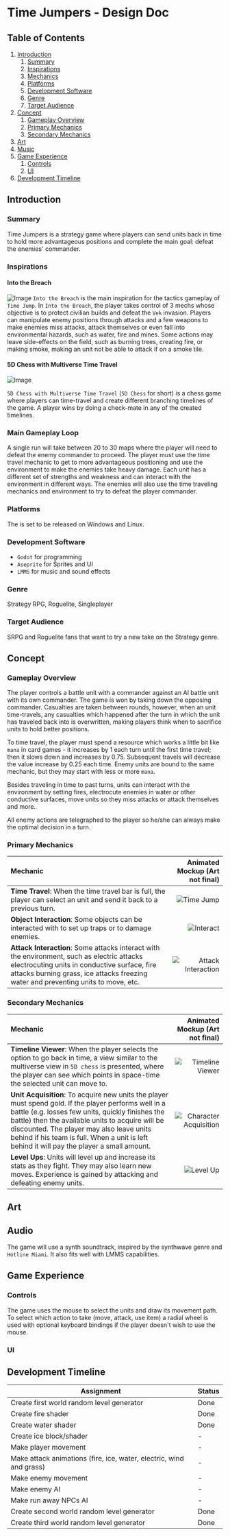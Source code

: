 # Time Jumpers - Design Doc


## Table of Contents
1. [Introduction](#introduction)
	1. [Summary](#summary)
	2. [Inspirations](#inspirations)
	3. [Mechanics](#mechanics)
	4. [Platforms](#platforms)
	5. [Development Software](#development-software)
	6. [Genre](#genre)
	7. [Target Audience](#target-audience)
2. [Concept](#concept)
	1. [Gameplay Overview](#gameplay-overview)
	2. [Primary Mechanics](#primary-mechanics)
	3. [Secondary Mechanics](#secondary-mechanics)
3. [Art](#art)
4. [Music](#music)
5. [Game Experience](#game-experience)
	1. [Controls](#controls)
	2. [UI](#ui)
6. [Development Timeline](#development-timeline)

## Introduction
### Summary
Time Jumpers is a strategy game where players can send units back in time to hold more advantageous positions and complete the main goal: defeat the enemies' commander.

### Inspirations
#### Into the Breach
![Image](./readme-images/into-the-breach.jpeg)
`Into the Breach` is the main inspiration for the tactics gameplay of `Time Jump`. In `Into the Breach`, the player takes control of 3 mechs whose objective is to protect civilian builds and defeat the `Vek` invasion. Players can manipulate enemy positions through attacks and a few weapons to make enemies miss attacks, attack themselves or even fall into environmental hazards, such as water, fire and mines. Some actions may leave side-effects on the field, such as burning trees, creating fire, or making smoke, making an unit not be able to attack if on a smoke tile.

#### 5D Chess with Multiverse Time Travel
![Image](./readme-images/5d-chess.png)

`5D Chess with Multiverse Time Travel` (`5D Chess` for short) is a chess game where players can time-travel and create different branching timelines of the game. A player wins by doing a check-mate in any of the created timelines.

### Main Gameplay Loop
A single run will take between 20 to 30 maps where the player will need to defeat the enemy commander to proceed. The player must use the time travel mechanic to get to more advantageous positioning and use the environment to make the enemies take heavy damage. Each unit has a different set of strengths and weakness and can interact with the environment in different ways. The enemies will also use the time traveling mechanics and environment to try to defeat the player commander.

### Platforms
The is set to be released on Windows and Linux.

### Development Software
- `Godot` for programming
- `Aseprite` for Sprites and UI
- `LMMS` for music and sound effects

### Genre
Strategy RPG, Roguelite, Singleplayer

### Target Audience
SRPG and Roguelite fans that want to try a new take on the Strategy genre.


## Concept
### Gameplay Overview
The player controls a battle unit with a commander against an AI battle unit with its own commander. The game is won by taking down the opposing commander. Casualties are taken between rounds, however, when an unit time-travels, any casualties which happened after the turn in which the unit has traveled back into is overwritten, making players think when to sacrifice units to hold better positions.

To time travel, the player must spend a resource which works a little bit like `mana` in card games - it increases by 1 each turn until the first time travel; then it slows down and increases by 0.75. Subsequent travels will decrease the value increase by 0.25 each time. Enemy units are bound to the same mechanic, but they may start with less or more `mana`.

Besides traveling in time to past turns, units can interact with the environment by setting fires, electrocute enemies in water or other conductive surfaces, move units so they miss attacks or attack themselves and more. 

All enemy actions are telegraphed to the player so he/she can always make the optimal decision in a turn.

### Primary Mechanics

| Mechanic | Animated Mockup (Art not final) |
| :-------- | -------------------------------: |
| **Time Travel**: When the time travel bar is full, the player can select an unit and send it back to a previous turn. | ![Time Jump](./readme-images/time-jump.gif)|
| **Object Interaction**: Some objects can be interacted with to set up traps or to damage enemies. | ![Interact](./readme-images/interact.gif) |
| **Attack Interaction**: Some attacks interact with the environment, such as electric attacks electrocuting units in conductive surface, fire attacks burning grass, ice attacks freezing water and preventing units to move, etc. | ![Attack Interaction](./readme-images/attack-interact.gif) |

### Secondary Mechanics
| Mechanic | Animated Mockup (Art not final) |
| :-------- | -------------------------------: |
| **Timeline Viewer**: When the player selects the option to go back in time, a view similar to the multiverse view in `5D chess` is presented, where the player can see which points in space-time the selected unit can move to. | ![Timeline Viewer](./readme-images/time-viewer.png) |
| **Unit Acquisition**: To acquire new units the player must spend gold. If the player performs well in a battle (e.g. losses few units, quickly finishes the battle) then the available units to acquire will be discounted. The player may also leave units behind if his team is full. When a unit is left behind it will pay the player a small amount. | ![Character Acquisition](./readme-images/character-acquisition.png) |
| **Level Ups**: Units will level up and increase its stats as they fight. They may also learn new moves. Experience is gained by attacking and defeating enemy units. | ![Level Up](./readme-images/lvl-up.png) |

## Art

## Audio
The game will use a synth soundtrack, inspired by the synthwave genre and `Hotline Miami`. It also fits well with LMMS capabilities.

## Game Experience
### Controls
The game uses the mouse to select the units and draw its movement path. To select which action to take (move, attack, use item) a radial wheel is used with optional keyboard bindings if the player doesn't wish to use the mouse.

### UI

## Development Timeline

| Assignment | Status |
|------------|--------|
| Create first world random level generator | Done |
| Create fire shader | Done |
| Create water shader | Done |
| Create ice block/shader | - |
| Make player movement | - |
| Make attack animations (fire, ice, water, electric, wind and grass) | - |
| Make enemy movement | - |
| Make enemy AI | - |
| Make run away NPCs AI | - |
| Create second world random level generator | Done |
| Create third world random level generator | Done |